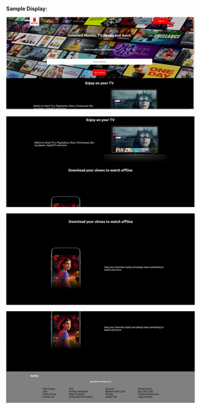 **Sample Display:**

![desktop sample ](https://github.com/pagoulid/netfix-app/blob/main/public/desktop.png)

![desktop sample ](https://github.com/pagoulid/netfix-app/blob/main/public/desktop2.png)

![desktop sample ](https://github.com/pagoulid/netfix-app/blob/main/public/desktop3.png)

![desktop sample ](https://github.com/pagoulid/netfix-app/blob/main/public/desktop4.png)